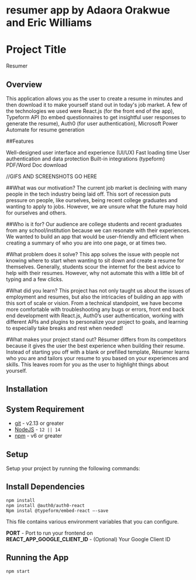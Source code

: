 # resumer app by Adaora Orakwue and Eric Williams

# Project Title
Resumer

## Overview 
This application allows you as the user to create a resume in minutes and then download it to make yourself stand out in today's job market. A few of the technologies we used were React.js (for the front end of the app), Typeform API (to embed questionnaires to get insightful user responses to generate the resume), Auth0 (for user authentication), Microsoft Power Automate for resume generation

##Features

Well-designed user interface and experience (UI/UX)
Fast loading time 
User authentication and data protection
Built-in integrations (typeform)
PDF/Word Doc download

//GIFS AND SCREENSHOTS GO HERE


##What was our motivation?
The current job market is declining with many people in the tech industry being laid off. This sort of recession puts pressure on people, like ourselves, being recent college graduates and wanting to apply to jobs. However, we are unsure what the future may hold for ourselves and others.

##Who is it for?
Our audience are college students and recent graduates from any school/institution because we can resonate with their experiences. We wanted to build an app that would be user-friendly and efficient when creating a summary of who you are into one page, or at times two.

#What problem does it solve?
This app solves the issue with people not knowing where to start when wanting to sit down and create a resume for themselves. Generally, students scour the internet for the best advice to help with their resumes. However, why not automate this with a little bit of typing and a few clicks.



#What did you learn?
This project has not only taught us about the issues of employment and resumes, but also the intricacies of building an app with this sort of scale or vision. From a technical standpoint, we have become more comfortable with troubleshooting any bugs or errors, front end back end development with React.js, Auth0’s user authentication, working with different APIs and plugins to personalize your project to goals, and learning to especially take breaks and rest when needed!

#What makes your project stand out?
Résumer differs from its competitors because it gives the user the best experience when building their resume. Instead of starting you off with a blank or prefilled template, Résumer learns who you are and tailors your resume to you based on your experiences and skills. This leaves room for you as the user to highlight things about yourself. 






## Installation

## System Requirement


- [git](https://git-scm.com/) - v2.13 or greater
- [NodeJS](https://nodejs.org/en/) - `12 || 14 `
- [npm](https://www.npmjs.com/) - v6 or greater


## Setup


Setup your project by running the following commands:


## Install Dependencies


    npm install
    npm install @auth0/auth0-react
    Npm instal @typeform/embed-react —-save


This file contains various environment variables that you can configure.


**PORT** - Port to run your frontend on \
**REACT_APP_GOOGLE_CLIENT_ID** - (Optional) Your Google Client ID


## Running the App


    npm start




